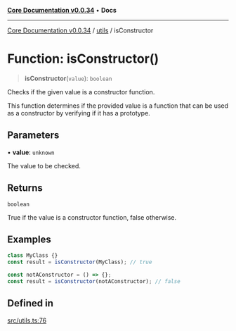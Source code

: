 [**Core Documentation v0.0.34**](../../README.md) • **Docs**

***

[Core Documentation v0.0.34](../../modules.md) / [utils](../README.md) / isConstructor

# Function: isConstructor()

> **isConstructor**(`value`): `boolean`

Checks if the given value is a constructor function.

This function determines if the provided value is a function
that can be used as a constructor by verifying if it has a prototype.

## Parameters

• **value**: `unknown`

The value to be checked.

## Returns

`boolean`

True if the value is a constructor function, false otherwise.

## Examples

```typescript
class MyClass {}
const result = isConstructor(MyClass); // true
```

```typescript
const notAConstructor = () => {};
const result = isConstructor(notAConstructor); // false
```

## Defined in

[src/utils.ts:76](https://github.com/stonemjs/core/blob/805ab978d87a028eb5ea9c9da928beb091ec1971/src/utils.ts#L76)
